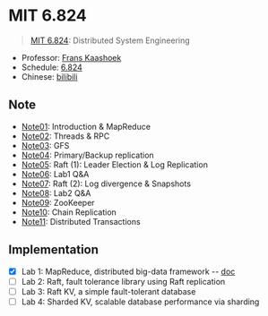 # MIT 6.824

> [MIT 6.824](https://pdos.csail.mit.edu/6.824/schedule.html):
> Distributed System Engineering

* Professor: [Frans Kaashoek](https://people.csail.mit.edu/kaashoek/)
* Schedule: [6.824](https://pdos.csail.mit.edu/6.824/schedule.html)
* Chinese: [bilibili](https://www.bilibili.com/video/BV16f4y1z7kn)

## Note

* [Note01](./note/Note01.md): Introduction & MapReduce
* [Note02](./note/Note02.md): Threads & RPC
* [Note03](./note/Note03.md): GFS
* [Note04](./note/Note04.md): Primary/Backup replication
* [Note05](./note/Note05.md): Raft (1): Leader Election & Log Replication
* [Note06](./note/Note06.md): Lab1 Q&A
* [Note07](./note/Note07.md): Raft (2): Log divergence & Snapshots
* [Note08](./note/Note08.md): Lab2 Q&A
* [Note09](./note/Note09.md): ZooKeeper
* [Note10](./note/Note10.md): Chain Replication
* [Note11](./note/Note11.md): Distributed Transactions

## Implementation

* [x] Lab 1: MapReduce, distributed big-data framework -- [doc](./doc/lab1.md)
* [ ] Lab 2: Raft, fault tolerance library using Raft replication
* [ ] Lab 3: Raft KV, a simple fault-tolerant database
* [ ] Lab 4: Sharded KV, scalable database performance via sharding
